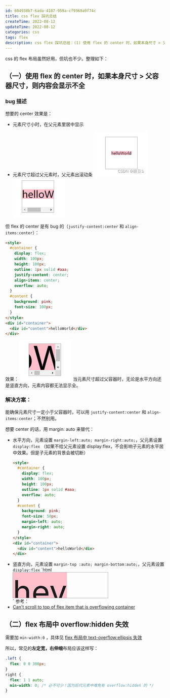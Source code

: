 ```yaml
---
id: 684938b7-6ada-4187-959a-cf9369a9f74c
title: css flex 踩坑总结
createTime: 2022-08-12
updateTime: 2022-08-12
categories: css
tags: flex
description: css flex 踩坑总结：(1) 使用 flex 的 center 时，如果本身尺寸 > 父容器尺寸，则内容会显示不全 (2) flex 布局中 overflow:hidden 失效
---
```


css 的 flex 布局虽然好用，但坑也不少。整理如下：

## （一）使用 flex 的 center 时，如果本身尺寸 > 父容器尺寸，则内容会显示不全

### bug 描述

想要的 center 效果是：

- 元素尺寸小时，在父元素里居中显示

- 元素尺寸超过父元素时，父元素出滚动条
  ![在这里插入图片描述](..\post-assets\10e95dab-f5c6-42b7-a1a3-65f4ad2f22ea.png)![在这里插入图片描述](..\post-assets\c52b6158-0b94-4283-ae1c-d9f2032c2068.png)

但 flex 的 center 是有 bug 的（`justify-content:center` 和 `align-items:center`）：

```html
<style>
  #container {
    display: flex;
    width: 100px;
    height: 100px;
    outline: 1px solid #aaa;
    justify-content: center;
    align-items: center;
    overflow: auto;
  }
  #content {
    background: pink;
    font-size: 100px;
  }
</style>
<div id="container">
  <div id="content">helloWorld</div>
</div>
```

效果：
![在这里插入图片描述](..\post-assets\bf88727e-cac6-44ac-9e4b-b7d8840cd570.png)
当元素尺寸超过父容器时，无论是水平方向还是竖直方向，元素内容都无法显示全。

### 解决方案：

能确保元素尺寸一定小于父容器时，可以用 `justify-content:center` 和 `align-items:center`；不然别用。

想要 center 的话，用 margin: auto 来替代：

- 水平方向，元素设置 `margin-left:auto; margin-right:auto;`，父元素设置 `display:flex` （如果不给父元素设置 display:flex，不会影响子元素的水平居中效果。但是子元素的背景会被切断）
  ```html
  <style>
    #container {
      display: flex;
      width: 100px;
      height: 100px;
      outline: 1px solid #aaa;
      overflow: auto;
    }
    #content {
      background: pink;
      font-size: 50px;
      margin-left: auto;
      margin-right: auto;
    }
  </style>
  <div id="container">
    <div id="content">helloWorld</div>
  </div>
  ```
- 竖直方向，元素设置 `margin-top :auto; margin-bottom:auto;`，父元素设置 `display:flex`
  `html
  <style>
  #container {
  display: flex;
  width: 300px;
  height: 80px;
  outline: 1px solid #aaa;
  overflow: auto;
  }
  #content {
  background: pink;
  font-size: 100px;
  margin-top: auto;
  margin-bottom: auto;
  }
  </style>
    <div id="container">
      <div id="content">hey</div>
    </div>
  `
  参考：
- [Can't scroll to top of flex item that is overflowing container](https://stackoverflow.com/questions/33454533/cant-scroll-to-top-of-flex-item-that-is-overflowing-container)

## （二）flex 布局中 overflow:hidden 失效

需要加 `min-width:0` ，具体见 [flex 布局中 text-overflow:ellipsis 失效](https://blog.csdn.net/tangran0526/article/details/103315302)

所以，常见的**左定宽，右伸缩**布局应该这样写：

```css
.left {
  flex: 0 0 300px;
}
right {
  flex: 1 1 auto;
  min-width: 0; /* 必不可少！因为后代元素中难免有 overflow:hidden 的 */
}
```
